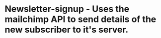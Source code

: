 # Newsletter-signup - Uses the mailchimp API to send details of the new subscriber to it's server.






